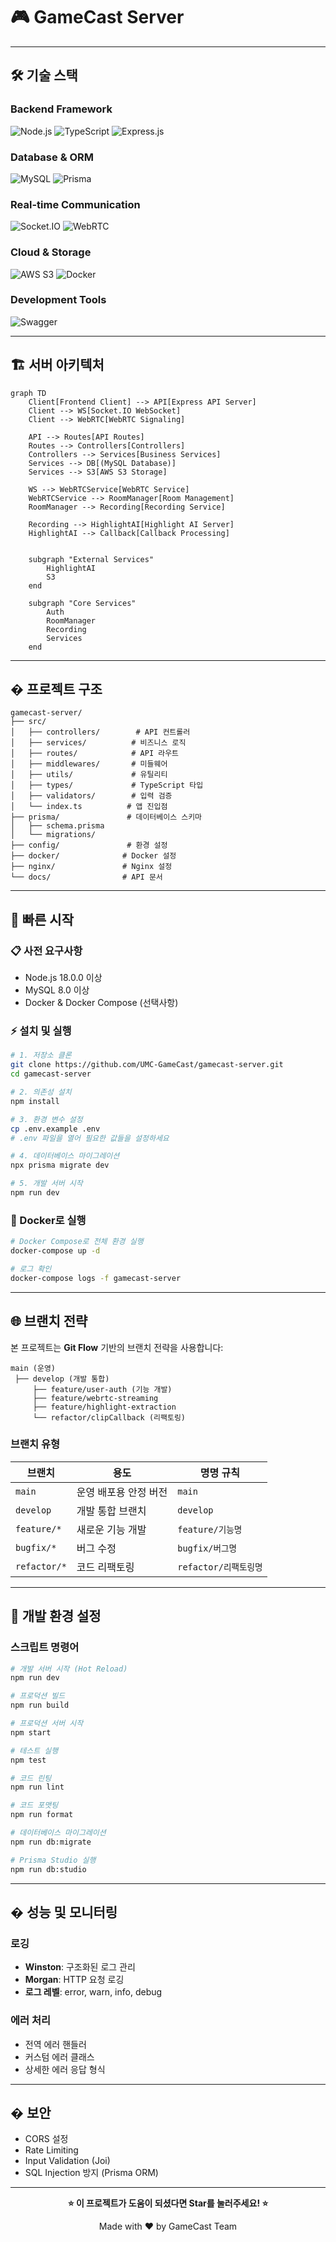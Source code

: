 # 🎮 GameCast Server

---

## 🛠️ 기술 스택

### Backend Framework
![Node.js](https://img.shields.io/badge/Node.js-339933?style=flat-square&logo=nodedotjs&logoColor=white)
![TypeScript](https://img.shields.io/badge/TypeScript-3178C6?style=flat-square&logo=typescript&logoColor=white)
![Express.js](https://img.shields.io/badge/Express.js-000000?style=flat-square&logo=express&logoColor=white)

### Database & ORM
![MySQL](https://img.shields.io/badge/MySQL-4479A1?style=flat-square&logo=mysql&logoColor=white)
![Prisma](https://img.shields.io/badge/Prisma-2D3748?style=flat-square&logo=prisma&logoColor=white)

### Real-time Communication
![Socket.IO](https://img.shields.io/badge/Socket.IO-010101?style=flat-square&logo=socketdotio&logoColor=white)
![WebRTC](https://img.shields.io/badge/WebRTC-333333?style=flat-square&logo=webrtc&logoColor=white)

### Cloud & Storage
![AWS S3](https://img.shields.io/badge/AWS_S3-232F3E?style=flat-square&logo=amazonaws&logoColor=white)
![Docker](https://img.shields.io/badge/Docker-2496ED?style=flat-square&logo=docker&logoColor=white)

### Development Tools
![Swagger](https://img.shields.io/badge/Swagger-85EA2D?style=flat-square&logo=swagger&logoColor=black)

---

## 🏗️ 서버 아키텍처

```mermaid
graph TD
    Client[Frontend Client] --> API[Express API Server]
    Client --> WS[Socket.IO WebSocket]
    Client --> WebRTC[WebRTC Signaling]
    
    API --> Routes[API Routes]
    Routes --> Controllers[Controllers]
    Controllers --> Services[Business Services]
    Services --> DB[(MySQL Database)]
    Services --> S3[AWS S3 Storage]
    
    WS --> WebRTCService[WebRTC Service]
    WebRTCService --> RoomManager[Room Management]
    RoomManager --> Recording[Recording Service]
    
    Recording --> HighlightAI[Highlight AI Server]
    HighlightAI --> Callback[Callback Processing]

    
    subgraph "External Services"
        HighlightAI
        S3
    end
    
    subgraph "Core Services"
        Auth
        RoomManager
        Recording
        Services
    end
```

---

## � 프로젝트 구조

```
gamecast-server/
├── src/
│   ├── controllers/        # API 컨트롤러
│   ├── services/          # 비즈니스 로직
│   ├── routes/            # API 라우트
│   ├── middlewares/       # 미들웨어
│   ├── utils/             # 유틸리티
│   ├── types/             # TypeScript 타입
│   ├── validators/        # 입력 검증
│   └── index.ts          # 앱 진입점
├── prisma/               # 데이터베이스 스키마
│   ├── schema.prisma
│   └── migrations/
├── config/               # 환경 설정
├── docker/              # Docker 설정
├── nginx/               # Nginx 설정
└── docs/                # API 문서
```

---

## 🚀 빠른 시작

### 📋 사전 요구사항

- Node.js 18.0.0 이상
- MySQL 8.0 이상
- Docker & Docker Compose (선택사항)

### ⚡ 설치 및 실행

```bash
# 1. 저장소 클론
git clone https://github.com/UMC-GameCast/gamecast-server.git
cd gamecast-server

# 2. 의존성 설치
npm install

# 3. 환경 변수 설정
cp .env.example .env
# .env 파일을 열어 필요한 값들을 설정하세요

# 4. 데이터베이스 마이그레이션
npx prisma migrate dev

# 5. 개발 서버 시작
npm run dev
```

### 🐳 Docker로 실행

```bash
# Docker Compose로 전체 환경 실행
docker-compose up -d

# 로그 확인
docker-compose logs -f gamecast-server
```

---



## 🌐 브랜치 전략

본 프로젝트는 **Git Flow** 기반의 브랜치 전략을 사용합니다:

```
main (운영)
 ├── develop (개발 통합)
     ├── feature/user-auth (기능 개발)
     ├── feature/webrtc-streaming
     ├── feature/highlight-extraction
     └── refactor/clipCallback (리팩토링)
```

### 브랜치 유형

| 브랜치 | 용도 | 명명 규칙 |
|--------|------|-----------|
| `main` | 운영 배포용 안정 버전 | `main` |
| `develop` | 개발 통합 브랜치 | `develop` |
| `feature/*` | 새로운 기능 개발 | `feature/기능명` |
| `bugfix/*` | 버그 수정 | `bugfix/버그명` |
| `refactor/*` | 코드 리팩토링 | `refactor/리팩토링명` |

---



## 🔧 개발 환경 설정

### 스크립트 명령어

```bash
# 개발 서버 시작 (Hot Reload)
npm run dev

# 프로덕션 빌드
npm run build

# 프로덕션 서버 시작
npm start

# 테스트 실행
npm test

# 코드 린팅
npm run lint

# 코드 포맷팅
npm run format

# 데이터베이스 마이그레이션
npm run db:migrate

# Prisma Studio 실행
npm run db:studio
```

---

## � 성능 및 모니터링

### 로깅
- **Winston**: 구조화된 로그 관리
- **Morgan**: HTTP 요청 로깅
- **로그 레벨**: error, warn, info, debug

### 에러 처리
- 전역 에러 핸들러
- 커스텀 에러 클래스
- 상세한 에러 응답 형식

---

## � 보안

- CORS 설정
- Rate Limiting
- Input Validation (Joi)
- SQL Injection 방지 (Prisma ORM)

---


<div align="center">

**⭐ 이 프로젝트가 도움이 되셨다면 Star를 눌러주세요! ⭐**

Made with ❤️ by GameCast Team

</div>

